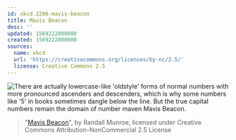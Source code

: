 ```yaml
---
id: xkcd.2206-mavis-beacon
title: Mavis Beacon
desc: ''
updated: 1569222000000
created: 1569222000000
sources:
  name: xkcd
  url: 'https://creativecommons.org/licenses/by-nc/2.5/'
  license: Creative Commons 2.5
---
```

![There are actually lowercase-like 'oldstyle' forms of normal numbers with more pronounced ascenders and descenders, which is why some numbers like '5' in books sometimes dangle below the line. But the true capital numbers remain the domain of number maven Mavis Beacon.](https://imgs.xkcd.com/comics/mavis_beacon.png)
> "[Mavis Beacon](https://xkcd.com/2206/)", by Randall Munroe, licensed under Creative Commons Attribution-NonCommercial 2.5 License
